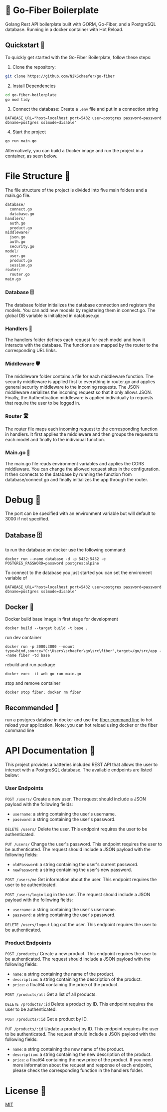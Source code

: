 # 👋 Go-Fiber Boilerplate
Golang Rest API boilerplate built with GORM, Go-Fiber, and a PostgreSQL database. Running in a docker container with Hot Reload.

## Quickstart 🚀
To quickly get started with the Go-Fiber Boilerplate, follow these steps:

1. Clone the repository:

```sh
git clone https://github.com/NikSchaefer/go-fiber
```

2. Install Dependencies

```sh
cd go-fiber-boilerplate
go mod tidy
```

3. Connect the database: Create a `.env` file and put in a connection string

```env
DATABASE_URL="host=localhost port=5432 user=postgres password=password dbname=postgres sslmode=disable"
```

4. Start the project
```sh
go run main.go
```

Alternatively, you can build a Docker image and run the project in a container, as seen below.

# File Structure 📁
The file structure of the project is divided into five main folders and a main.go file.
```py
database/
  connect.go
  database.go
handlers/
  auth.go
  product.go
middleware/
  json.go
  auth.go
  security.go
model/
  user.go
  product.go
  session.go
router/
  router.go
main.go
```

### Database 🗄️
The database folder initializes the database connection and registers the models. You can add new models by registering them in connect.go. The global DB variable is initialized in database.go.

### Handlers 🤝
The handlers folder defines each request for each model and how it interacts with the database. The functions are mapped by the router to the corresponding URL links.

### Middleware 🛡️
The middleware folder contains a file for each middleware function. The security middleware is applied first to everything in router.go and applies general security middleware to the incoming requests. The JSON middleware serializes the incoming request so that it only allows JSON. Finally, the Authentication middleware is applied individually to requests that require the user to be logged in.

### Router 🛣️
The router file maps each incoming request to the corresponding function in handlers. It first applies the middleware and then groups the requests to each model and finally to the individual function.

### Main.go 🚀
The main.go file reads environment variables and applies the CORS middleware. You can change the allowed request sites in the configuration. It then connects to the database by running the function from database/connect.go and finally initializes the app through the router.


# Debug 🐛
The port can be specified with an environment variable but will default to 3000 if not specified.

## Database 🗄️

to run the database on docker use the following command: 

`docker run --name database -d -p 5432:5432 -e POSTGRES_PASSWORD=password postgres:alpine`

To connect to the database you just started you can set the enviroment variable of 

`DATABASE_URL="host=localhost port=5432 user=postgres password=password dbname=postgres sslmode=disable"`

## Docker 🐳
Docker build base image in first stage for development

`docker build --target build -t base .`

run dev container

`docker run -p 3000:3000 --mount type=bind,source="C:\Users\schaefer\go\src\fiber",target=/go/src/app --name fiber -td base`

rebuild and run package

`docker exec -it web go run main.go`

stop and remove container

`docker stop fiber; docker rm fiber`

## Recommended 🙌
run a postgres databse in docker and use the [fiber command line](https://github.com/gofiber/cli) to hot reload your application. Note: you can hot reload using docker or the fiber command line

# API Documentation 📖
This project provides a batteries included REST API that allows the user to interact with a PostgreSQL database. The available endpoints are listed below:

### User Endpoints

`POST /users/`
Create a new user. The request should include a JSON payload with the following fields:

- `username`: a string containing the user's username.
- `password`: a string containing the user's password.

`DELETE /users/`
Delete the user. This endpoint requires the user to be authenticated.

`PUT /users/`
Change the user's password. This endpoint requires the user to be authenticated. The request should include a JSON payload with the following fields:

- `oldPassword`: a string containing the user's current password.
- `newPassword`: a string containing the user's new password.

`POST /users/me`
Get information about the user. This endpoint requires the user to be authenticated.

`POST /users/login`
Log in the user. The request should include a JSON payload with the following fields:

- `username`: a string containing the user's username.
- `password`: a string containing the user's password.

`DELETE /users/logout`
Log out the user. This endpoint requires the user to be authenticated.

### Product Endpoints

`POST /products/`
Create a new product. This endpoint requires the user to be authenticated. The request should include a JSON payload with the following fields:

- `name`: a string containing the name of the product.
- `description`: a string containing the description of the product.
- `price`: a float64 containing the price of the product.

`POST /products/all`
Get a list of all products.

`DELETE /products/:id`
Delete a product by ID. This endpoint requires the user to be authenticated.

`POST /products/:id`
Get a product by ID.

`PUT /products/:id`
Update a product by ID. This endpoint requires the user to be authenticated. The request should include a JSON payload with the following fields:

- `name`: a string containing the new name of the product.
- `description`: a string containing the new description of the product.
- `price`: a float64 containing the new price of the product.
If you need more information about the request and response of each endpoint, please check the corresponding function in the handlers folder.

# License 📜

[MIT](https://choosealicense.com/licenses/mit/)
